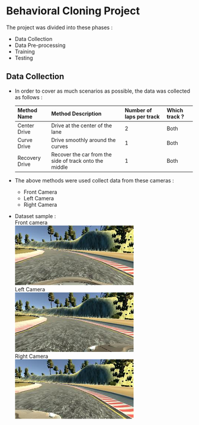 # Behavioral Cloning Project

The project was divided into these phases :  
* Data Collection
* Data Pre-processing
* Training
* Testing

Data Collection
---
* In order to cover as much scenarios as possible, the data was collected as follows :

    Method Name | Method Description  | Number of laps per track | Which track ?
    ------------- |------------- | -------------| ------------- | 
    Center Drive |Drive at the center of the lane  | 2 |  Both |
    Curve Drive |Drive smoothly around the curves  | 1| Both |
    Recovery Drive |Recover the car from the side of track onto the middle  | 1 | Both |
    
* The above methods were used collect data from these cameras : 
    * Front Camera
    * Left Camera
    * Right Camera
    
    
 * Dataset sample :    
    Front camera  
    ![alt text][f_sample]  
    Left Camera  
    ![alt text][l_sample]  
    Right Camera    
    ![alt text][r_sample]  
     
 
 
 
 
 
 
 
 
 
 
 
 
 
 
 
[//]: # (Image References)
[f_sample]: ./misc/front_sample.jpg "Front view"
[l_sample]: ./misc/left_sample.jpg "Left view"
[r_sample]: ./misc/right_sample.jpg "Right view"
